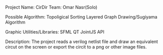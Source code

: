 Project Name: CirDir
Team: Omar Nasr(Solo)

Possible Algorithm:
	Topoligical Sorting
	Layered Graph Drawing/Sugiyama Algorithm

Graphic Utilities/Libraries:
	SFML
	QT
	JointJS API

Description:
	The project reads a verilog netlist file and draw an equivalent circut on the screen or export the circit to a png or other image files.